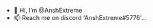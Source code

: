 - 👋 Hi, I’m @AnshExtreme
- 📫 Reach me on discord 'AnshExtreme#5776'...

<!---
AnshExtreme/AnshExtreme is a ✨ special ✨ repository because its `README.md` (this file) appears on your GitHub profile.
You can click the Preview link to take a look at your changes.
--->
